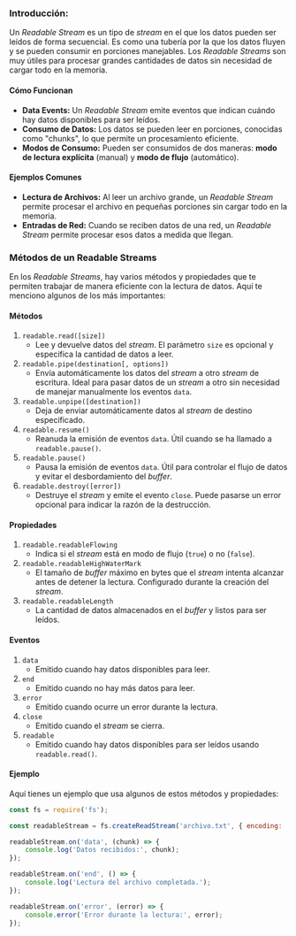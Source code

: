 ### Introducción:
Un _Readable Stream_ es un tipo de _stream_ en el que los datos pueden ser leídos de forma secuencial. Es como una tubería por la que los datos fluyen y se pueden consumir en porciones manejables. Los _Readable Streams_ son muy útiles para procesar grandes cantidades de datos sin necesidad de cargar todo en la memoria.

#### Cómo Funcionan
- **Data Events:** Un _Readable Stream_ emite eventos que indican cuándo hay datos disponibles para ser leídos.
- **Consumo de Datos:** Los datos se pueden leer en porciones, conocidas como "chunks", lo que permite un procesamiento eficiente.
- **Modos de Consumo:** Pueden ser consumidos de dos maneras: **modo de lectura explícita** (manual) y **modo de flujo** (automático).

#### Ejemplos Comunes
- **Lectura de Archivos:** Al leer un archivo grande, un _Readable Stream_ permite procesar el archivo en pequeñas porciones sin cargar todo en la memoria.
- **Entradas de Red:** Cuando se reciben datos de una red, un _Readable Stream_ permite procesar esos datos a medida que llegan.

### Métodos de un Readable Streams
En los _Readable Streams_, hay varios métodos y propiedades que te permiten trabajar de manera eficiente con la lectura de datos. Aquí te menciono algunos de los más importantes:

#### Métodos
1. `readable.read([size])`
    - Lee y devuelve datos del _stream_. El parámetro `size` es opcional y especifica la cantidad de datos a leer.
2. `readable.pipe(destination[, options])`
    - Envía automáticamente los datos del _stream_ a otro _stream_ de escritura. Ideal para pasar datos de un _stream_ a otro sin necesidad de manejar manualmente los eventos `data`.
3. `readable.unpipe([destination])`
    - Deja de enviar automáticamente datos al _stream_ de destino especificado.
4. `readable.resume()`
    - Reanuda la emisión de eventos `data`. Útil cuando se ha llamado a `readable.pause()`.
5. `readable.pause()`
    - Pausa la emisión de eventos `data`. Útil para controlar el flujo de datos y evitar el desbordamiento del _buffer_.
6. `readable.destroy([error])`
    - Destruye el _stream_ y emite el evento `close`. Puede pasarse un error opcional para indicar la razón de la destrucción.

#### Propiedades
1. `readable.readableFlowing`
    - Indica si el _stream_ está en modo de flujo (`true`) o no (`false`).
2. `readable.readableHighWaterMark`
    - El tamaño de _buffer_ máximo en bytes que el _stream_ intenta alcanzar antes de detener la lectura. Configurado durante la creación del _stream_.
3. `readable.readableLength`
    - La cantidad de datos almacenados en el _buffer_ y listos para ser leídos.

#### Eventos
1. `data`
    - Emitido cuando hay datos disponibles para leer.
2. `end`
    - Emitido cuando no hay más datos para leer.
3. `error`
    - Emitido cuando ocurre un error durante la lectura.
4. `close`
    - Emitido cuando el _stream_ se cierra.
5. `readable`
    - Emitido cuando hay datos disponibles para ser leídos usando `readable.read()`.

#### Ejemplo
Aquí tienes un ejemplo que usa algunos de estos métodos y propiedades:
``` js
const fs = require('fs');

const readableStream = fs.createReadStream('archivo.txt', { encoding: 'utf8' });

readableStream.on('data', (chunk) => {
    console.log('Datos recibidos:', chunk);
});

readableStream.on('end', () => {
    console.log('Lectura del archivo completada.');
});

readableStream.on('error', (error) => {
    console.error('Error durante la lectura:', error);
});
```